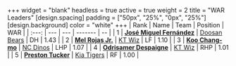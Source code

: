 +++
widget = "blank"
headless = true
active = true
weight = 2
title = "WAR Leaders"
[design.spacing]
padding = ["50px", "25%", "0px", "25%"]
[design.background]
color = "white"
+++
| Rank | Name | Team | Position | WAR |
| :---: | --- | --- | ------- | -- |
| 1 | [**José Miguel Fernández**](/players/12514) | [Doosan Bears](/teams/DoosanBears) | DH | 1.43 |
| 2 | [**Mel Rojas Jr.**](/players/11380) | [KT Wiz](/teams/KTWiz) | LF | 1.10 |
| 3 | [**Koo Chang-mo**](/players/7698) | [NC Dinos](/teams/NCDinos) | LHP | 1.07 |
| 4 | [**Odrisamer Despaigne**](/players/13928) | [KT Wiz](/teams/KTWiz) | RHP | 1.01 |
| 5 | [**Preston Tucker**](/players/13529) | [Kia Tigers](/teams/KiaTigers) | RF | 1.00 |
